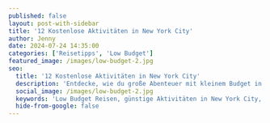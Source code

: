 ```yaml
---
published: false
layout: post-with-sidebar
title: '12 Kostenlose Aktivitäten in New York City'
author: Jenny
date: 2024-07-24 14:35:00
categories: ['Reisetipps', 'Low Budget']
featured_image: /images/low-budget-2.jpg
seo:
  title: '12 Kostenlose Aktivitäten in New York City'
  description: 'Entdecke, wie du große Abenteuer mit kleinem Budget in der Metropole New York City erleben kannst. Tipps zu kostenlosen Aktivitäten findest du in diesem Beitrag.'
  social_image: /images/low-budget-2.jpg
  keywords: 'Low Budget Reisen, günstige Aktivitäten in New York City, New York City kostenlose Dinge, günstige Unternehmungen in NYC, kostenlose Attraktionen'
  hide-from-google: false
---
```

